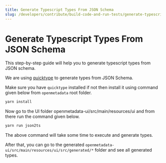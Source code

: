 ```yaml
---
title: Generate Typescript Types From JSON Schema
slug: /developers/contribute/build-code-and-run-tests/generate-typescript-types-from-json-schema
---
```


# Generate Typescript Types From JSON Schema
This step-by-step guide will help you to generate typescript types from JSON schema.

We are using [quicktype](https://quicktype.io/) to generate types from JSON Schema.

Make sure you have `quicktype` installed if not then install it using command given below from `openmetadata` root folder.

```python
yarn install
```

Now go to the UI folder openmetadata-ui/src/main/resources/ui and from there run the command given below.

```python
yarn run json2ts
```

The above command will take some time to execute and generate types.

After that, you can go to the generated `openmetadata-ui/src/main/resources/ui/src/generated/*` folder and see all generated types.